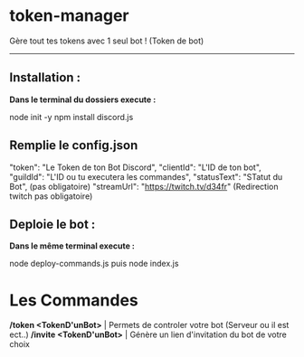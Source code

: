 # token-manager
Gère tout tes tokens avec 1 seul bot ! (Token de bot)

-------

## Installation :
**Dans le terminal du dossiers execute :**

node init -y
npm install discord.js

## Remplie le config.json

  "token": "Le Token de ton Bot Discord",
  "clientId": "L'ID de ton bot",
  "guildId": "L'ID ou tu executera les commandes",
  "statusText": "STatut du Bot", (pas obligatoire)
  "streamUrl": "https://twitch.tv/d34fr" (Redirection twitch pas obligatoire)



## Deploie le bot : 
**Dans le même terminal execute :**

node deploy-commands.js
puis
node index.js

# Les Commandes 

**/token <TokenD'unBot>** | Permets de controler votre bot (Serveur ou il est ect..)
**/invite <TokenD'unBot>** | Génère un lien d'invitation du bot de votre choix
